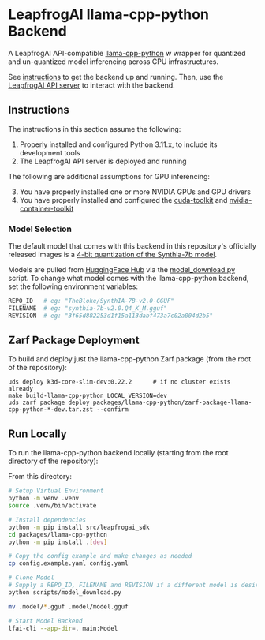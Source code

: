 # LeapfrogAI llama-cpp-python Backend

A LeapfrogAI API-compatible [llama-cpp-python](https://github.com/abetlen/llama-cpp-python) w wrapper for quantized and un-quantized model inferencing across CPU infrastructures.



See [instructions](#instructions) to get the backend up and running. Then, use the [LeapfrogAI API server](https://github.com/defenseunicorns/leapfrogai-api) to interact with the backend.

## Instructions

The instructions in this section assume the following:

1. Properly installed and configured Python 3.11.x, to include its development tools
2. The LeapfrogAI API server is deployed and running

The following are additional assumptions for GPU inferencing:

3. You have properly installed one or more NVIDIA GPUs and GPU drivers
4. You have properly installed and configured the [cuda-toolkit](https://developer.nvidia.com/cuda-toolkit) and [nvidia-container-toolkit](https://docs.nvidia.com/datacenter/cloud-native/container-toolkit/latest/index.html)

### Model Selection

The default model that comes with this backend in this repository's officially released images is a [4-bit quantization of the Synthia-7b model](https://huggingface.co/TheBloke/SynthIA-7B-v2.0-GPTQ).

Models are pulled from [HuggingFace Hub](https://huggingface.co/models) via the [model_download.py](/packages/llama-cpp-python/scripts/model_download.py) script. To change what model comes with the llama-cpp-python backend, set the following environment variables:

```bash
REPO_ID   # eg: "TheBloke/SynthIA-7B-v2.0-GGUF"
FILENAME  # eg: "synthia-7b-v2.0.Q4_K_M.gguf"
REVISION  # eg: "3f65d882253d1f15a113dabf473a7c02a004d2b5"
```

## Zarf Package Deployment

To build and deploy just the llama-cpp-python Zarf package (from the root of the repository):

```shell
uds deploy k3d-core-slim-dev:0.22.2      # if no cluster exists already
make build-llama-cpp-python LOCAL_VERSION=dev
uds zarf package deploy packages/llama-cpp-python/zarf-package-llama-cpp-python-*-dev.tar.zst --confirm
```

## Run Locally


To run the llama-cpp-python backend locally (starting from the root directory of the repository):

From this directory:
```bash
# Setup Virtual Environment
python -m venv .venv
source .venv/bin/activate
```

```bash
# Install dependencies
python -m pip install src/leapfrogai_sdk
cd packages/llama-cpp-python
python -m pip install .[dev]
```

```bash
# Copy the config example and make changes as needed
cp config.example.yaml config.yaml

# Clone Model
# Supply a REPO_ID, FILENAME and REVISION if a different model is desired
python scripts/model_download.py

mv .model/*.gguf .model/model.gguf

# Start Model Backend
lfai-cli --app-dir=. main:Model
```
